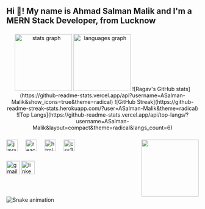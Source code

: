<h2 align="left">Hi 👋! My name is Ahmad Salman Malik and I'm a MERN Stack Developer, from Lucknow</h2>

###

<div align="center">
  <img src="https://github-readme-stats.vercel.app/api?username=ASalman-Malik&hide_title=false&hide_rank=false&show_icons=true&include_all_commits=true&count_private=true&disable_animations=false&theme=dracula&locale=en&hide_border=false" height="150" alt="stats graph"  />
  <img src="https://github-readme-stats.vercel.app/api/top-langs?username=ASalman-Malik&locale=en&hide_title=false&layout=compact&card_width=320&langs_count=5&theme=dracula&hide_border=false" height="150" alt="languages graph"  />
![Ragav's GitHub stats](https://github-readme-stats.vercel.app/api?username=ASalman-Malik&show_icons=true&theme=radical)
  ![GitHub Streak](https://github-readme-streak-stats.herokuapp.com/?user=ASalman-Malik&theme=radical)  
  ![Top Langs](https://github-readme-stats.vercel.app/api/top-langs/?username=ASalman-Malik&layout=compact&theme=radical&langs_count=6)
</div>

###

<img align="right" height="150" src="[https://i.imgflip.com/65efzo.gif](https://media.tenor.com/Ug6cbVA1ZsMAAAAM/developer.gif)"  />

###

<div align="left">
  <img src="https://cdn.jsdelivr.net/gh/devicons/devicon/icons/javascript/javascript-original.svg" height="30" alt="javascript logo"  />
  <img width="12" />
 
  <img src="https://cdn.jsdelivr.net/gh/devicons/devicon/icons/react/react-original.svg" height="30" alt="react logo"  />
  <img width="12" />
  <img src="https://cdn.jsdelivr.net/gh/devicons/devicon/icons/html5/html5-original.svg" height="30" alt="html5 logo"  />
  <img width="12" />
  <img src="https://cdn.jsdelivr.net/gh/devicons/devicon/icons/css3/css3-original.svg" height="30" alt="css3 logo"  />
  <img width="12" />
 
 
</div>

###

<div align="left">
  <img src="https://img.shields.io/static/v1?message=Gmail&logo=gmail&label=&color=D14836&logoColor=white&labelColor=&style=for-the-badge" height="35" alt="gmail logo"  />
  <img src="https://img.shields.io/static/v1?message=LinkedIn&logo=linkedin&label=&color=0077B5&logoColor=white&labelColor=&style=for-the-badge" height="35" alt="linkedin logo"  />
</div>

###

<br clear="both">

<img src="https://raw.githubusercontent.com/maurodesouza/maurodesouza/output/snake.svg" alt="Snake animation" />

###
